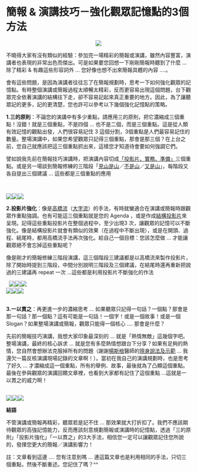 # 簡報 & 演講技巧－強化觀眾記憶點的3個方法 

<div style="clear: both; text-align: center;"></div>
<div style="clear: both; text-align: center;"><a href="http://4.bp.blogspot.com/-7SiLTjfHMa8/VhYUKUYNPVI/AAAAAAAAPCY/SB6Q7yv2tjU/s1600/image_thumb_b6a7529c86850b3b0cd65caf4c71a47f.png" style="margin-left: 1em; margin-right: 1em;"><img border="0" src="http://4.bp.blogspot.com/-7SiLTjfHMa8/VhYUKUYNPVI/AAAAAAAAPCY/SB6Q7yv2tjU/s1600/image_thumb_b6a7529c86850b3b0cd65caf4c71a47f.png"/></a></div>
<p>不曉得大家有沒有類似的經驗：參加完一場精彩的簡報或演講，雖然內容豐富，演講者也表現的非常出色而傑出。可是如果要您回想一下剛剛簡報時聽到了什麼 … 除了精彩 &amp; 有趣這些形容詞外 … 您好像也想不出來簡報具體的內容 ….。</p>
<p>會有這些問題，是因為演講者往往忘了在簡報規劃時，思考一下如何強化觀眾的記憶點。有時整個演講或簡報過程太順暢太精彩，反而更容易出現這個問題，台下觀眾完全依著演講的結構往下走，卻不容易記起來真正重要的地方。因此，為了讓聽眾記的更多，記的更清楚，您也許可以參考以下幾個強化記憶點的策略。</p>
<p><a name="more"></a></p>
<p><b>1.三的原則</b>：不論您的演講中有多少重點，請應用三的原則，把它濃縮成三個重點！沒錯！就是三個重點，不是四個 … 也不是二個，而是三個重點。這是從人類有效記憶的觀點出發，人們很容易記住 3 這個分割，3個重點是人們最容易記住的數量。整場演講中，如果您希望觀眾只記得三個重點，那會是那三個？在上台之前，您自己就應該把這三個重點抓出來，這樣您才知道待會要如何強調它們。</p>
<p>譬如說我先前在簡報技巧演講時，把演講內容切成<a href="http://www.afu.tw/index.php?option=com_content&amp;view=article&amp;id=229:hpx-17-&amp;catid=14:2010-11-28-05-07-48&amp;Itemid=18">「投影片、實務、準備」</a>三個重點。或是另一場談到簡報修練的三階段「<a href="http://www.afu.tw/index.php?option=com_content&amp;view=article&amp;id=290:2013-09-17-14-42-08&amp;catid=14:2010-11-28-05-07-48&amp;Itemid=18">見山是山</a>／<a href="http://www.afu.tw/index.php?option=com_content&amp;view=article&amp;id=291:2013-09-17-14-58-45&amp;catid=14:2010-11-28-05-07-48&amp;Itemid=18">不是山</a>／<a href="http://www.afu.tw/index.php?option=com_content&amp;view=article&amp;id=292:2013-09-17-17-05-50&amp;catid=14:2010-11-28-05-07-48&amp;Itemid=18">又是山</a>」，每階段又各自提出三個建議 … 這些都是三個重點的應用</p>
<p> </p>
<p><img border="0" src="http://1.bp.blogspot.com/-Q6zxhyuAxBc/VhYUIyqzpxI/AAAAAAAAPBs/7ymQWl6eeHE/s1600/image_thumb_5da098d5d7910d25e6944d718ec85581.png"/><img border="0" src="http://4.bp.blogspot.com/-VRBkOTHTCJ0/VhYUK6okW_I/AAAAAAAAPCg/EjHU-FDhaSo/s1600/image_thumb_e9174cc77b791cc6cd324bf3d1057c38.png"/><img border="0" src="http://1.bp.blogspot.com/-kIsLPWdAabU/VhYUKqLI7eI/AAAAAAAAPCc/xrx_g5dRN-Q/s1600/image_thumb_d7d71650714da74103fc17d4ac0fb130.png"/></p>
<p><b>2.投影片強化</b>：像是<a href="http://www.afu.tw/index.php?option=com_content&amp;view=article&amp;id=51&amp;catid=14:2010-11-28-05-07-48&amp;Itemid=18">高橋流</a>（<a href="http://www.afu.tw/index.php?option=com_content&amp;view=article&amp;id=53:-&amp;catid=14:2010-11-28-05-07-48&amp;Itemid=18">大字流</a>）的手法，有時就蠻適合在演講或簡報時跟觀眾作重點強調。也有可能這三個重點就是您的 Agenda ，或是作成<a href="http://www.afu.tw/index.php?option=com_content&amp;view=article&amp;id=295:2013-10-07-05-11-51&amp;catid=14:2010-11-28-05-07-48&amp;Itemid=18">結構投影片</a>來呈現。記得這些重點投影片在整個過程中，至少出現3 次，讓觀眾的記憶可以不斷強化。像是結構投影片就會有類似的效果（在過程中不斷出現），或是在開頭、過程、結尾時，都用高橋流手法再次強化。給自己一個目標：您該怎麼做 … 才能讓觀眾絕不會忘掉這些重點呢？</p>
<p>像是剛才的簡報修練三階段演講，這三個階段三建議都是以高橋流來製作投影片，除了開始時提到三階段，中間分別說明三階段及三個建議，在結尾時還再重新把說過的三建議再 repeat 一次 …這些都是利用投影片不斷強化的作法</p>
<p>  <img border="0" src="http://3.bp.blogspot.com/-6wyEJ2SCR50/VhYUJKRpw_I/AAAAAAAAPB4/7QZd1cLA9eQ/s1600/image_thumb_75575680f78a498312a060eab59bf6e7.png"/><img border="0" src="http://2.bp.blogspot.com/-IYTdkZ3SRcc/VhYUK1cG0NI/AAAAAAAAPCk/iK3M2b5M9hE/s1600/image_thumb_f22662522257f60100a10093d12ae706.png"/><img border="0" src="http://3.bp.blogspot.com/-9i6zjv9iNdk/VhYUIm1BvaI/AAAAAAAAPCQ/CaQN8Hl14nk/s1600/image_thumb_4ea918f8af4f45435d3d66f5009ffc08.png"/><br/><img border="0" src="http://4.bp.blogspot.com/-2DR81BeqKzQ/VhYUIhuPYrI/AAAAAAAAPBo/ybATpFqIML4/s1600/image_thumb_4d444aea4b26f9b85cb0ae3f1a70d9a5.png"/><img border="0" src="http://2.bp.blogspot.com/-C9q4HO3Jx_U/VhYUII4COHI/AAAAAAAAPBc/1_gp_oXysZc/s1600/image_thumb_246cb40846270cf74a0f435e83b3c97d.png"/><img border="0" src="http://3.bp.blogspot.com/-VA5lHokjGfM/VhYUJdo7UuI/AAAAAAAAPB8/vOdlX60Xb7U/s1600/image_thumb_a7977e814858c0c57d24dfc9a32d6094.png"/><br/> </p>
<p><b>3.一以貫之</b>：再更進一步的濃縮思考 … 如果聽眾只記得一句話？一個點？那會是那一句話？那一個點？這有可能是一句話！一個字！或是一個故事！或是一個 Slogan？如果整場演講或簡報，觀眾只能得一個核心 …. 那會是什麼？</p>
<p>先前的簡報技巧演講，我想大家印象最深刻的 … 就是「熱情無敵」這幾個字吧。整場演講，最終的核心訴求 … 就是您有多麼熱情想跟台下分享？如果有足夠的熱情，您自然會想辦法克服掉所有的問題（謝謝<a href="http://ybonbon.blogspot.tw/">楊斯棓</a>醫師的<a href="http://www.businesstoday.com.tw/article-content-80417-102023">現身說法及示範</a> … 我還欠一篇反核演講現場記錄的文章啊！）。當初在我自己的演講規劃時，也是思考了好久 … 才濃縮成這一個重點，所有的舉例、故事，最後就為了凸顯這個重點。最後在參與觀眾的演講回饋文章裡，也看到大家都有記住了這個重點 …這就是一以貫之的威力啊！</p>
<p> <br/><img border="0" src="http://4.bp.blogspot.com/-o3FW3VsJiBM/VhYUIETGG7I/AAAAAAAAPBY/j0h93WSalCc/s1600/image_thumb_2b1a6bca7edabff4731d13e14ccb38a1.png"/><img border="0" src="http://3.bp.blogspot.com/-uZR4GkCKuRY/VhYUIDFx-4I/AAAAAAAAPBg/Va4deK46toU/s1600/image_thumb_1e311b77bd4a55e0a790ae1acc2f6d65.png"/><img border="0" src="http://3.bp.blogspot.com/-LZGqACsmALs/VhYUKMageHI/AAAAAAAAPCU/hkXG0O0Om8k/s1600/image_thumb_d30a7f3f1acc27c9b834f8988516a2d5.png"/></p>
<p><b>結語</b></p>
<p>不管演講或簡報再精彩，聽眾若是記不住 … 那效果就大打折扣了。我們不應該期待觀眾的高強記憶能力，反而應該刻意規劃簡報或演講時的記憶點，透過「三的原則」「投影片強化」「一以貫之」的3大手法，相信您一定可以讓觀眾記住您所說的，發揮您更大的簡報／演講影響力！</p>
<p>註：文章看到這邊 …. 您有注意到嗎 … 連這篇文章也是利用相同的手法，只切三個重點，然後不斷重述。您記住了嗎？^^</p>